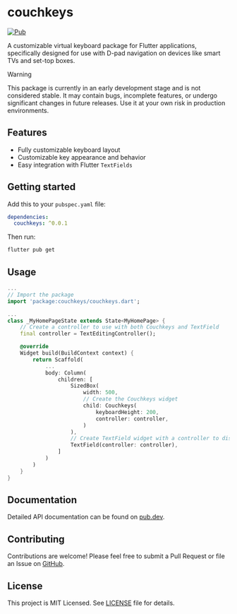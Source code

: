 # couchkeys

[![Pub](https://img.shields.io/pub/v/couchkeys.svg)](https://pub.dartlang.org/packages/couchkeys)

A customizable virtual keyboard package for Flutter applications, specifically designed for
use with D-pad navigation on devices like smart TVs and set-top boxes.

> [!WARNING]
> This package is currently in an early development stage and is not considered stable. It may contain bugs, incomplete features, or undergo significant changes in future releases. Use it at your own risk in production environments.

## Features

- Fully customizable keyboard layout
- Customizable key appearance and behavior
- Easy integration with Flutter `TextFields`

## Getting started

Add this to your `pubspec.yaml` file:
```yaml
dependencies:
  couchkeys: ^0.0.1
```
Then run:
```sh
flutter pub get
```

## Usage

```dart
...
// Import the package
import 'package:couchkeys/couchkeys.dart';

...
class _MyHomePageState extends State<MyHomePage> {
    // Create a controller to use with both Couchkeys and TextField
    final controller = TextEditingController();

    @override
    Widget build(BuildContext context) {
        return Scaffold(
            ...
            body: Column(
                children: [
                    SizedBox(
                        width: 500,
                        // Create the Couchkeys widget
                        child: Couchkeys(
                            keyboardHeight: 200,
                            controller: controller,
                        )
                    ),
                    // Create TextField widget with a controller to display the value
                    TextField(controller: controller),
                ]
            )
        )
    }
}
```

## Documentation

Detailed API documentation can be found on [pub.dev](https://pub.dev/documentation/couchkeys).

## Contributing

Contributions are welcome! Please feel free to submit a Pull Request or file an Issue on [GitHub](https://github.com/arafatamim/couchkeys).

## License

This project is MIT Licensed. See [LICENSE](https://github.com/arafatamim/couchkeys/blob/main/LICENSE) file for details.
